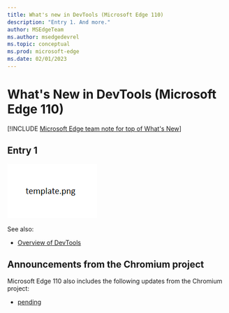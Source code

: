 ```yaml
---
title: What's new in DevTools (Microsoft Edge 110)
description: "Entry 1. And more."
author: MSEdgeTeam
ms.author: msedgedevrel
ms.topic: conceptual
ms.prod: microsoft-edge
ms.date: 02/01/2023
---
```

# What's New in DevTools (Microsoft Edge 110)

[!INCLUDE [Microsoft Edge team note for top of What's New](../../includes/edge-whats-new-note.md)]


<!-- ====================================================================== -->
## Entry 1

<!-- Subtitle: . -->

![Template](./devtools-110-images/template.png)

See also:
* [Overview of DevTools](../../../overview.md)


<!-- ====================================================================== -->
## Announcements from the Chromium project

Microsoft Edge 110 also includes the following updates from the Chromium project:

* [pending](https://developer.chrome.com/tags/new-in-devtools/)


<!-- ====================================================================== -->
<!-- uncomment if content is copied from developer.chrome.com to this page -->

<!-- > [!NOTE]
> Portions of this page are modifications based on work created and [shared by Google](https://developers.google.com/terms/site-policies) and used according to terms described in the [Creative Commons Attribution 4.0 International License](https://creativecommons.org/licenses/by/4.0).
> The original page for announcements from the Chromium project is [What's New in DevTools (Chrome 110)](https://developer.chrome.com/blog/new-in-devtools-110) and is authored by [Jecelyn Yeen](https://developers.google.com/web/resources/contributors#jecelynyeen) (Developer advocate working on Chrome DevTools at Google). -->


<!-- ====================================================================== -->
<!-- uncomment if content is copied from developer.chrome.com to this page -->

<!-- [![Creative Commons License](../../../../media/cc-logo/88x31.png)](https://creativecommons.org/licenses/by/4.0)
This work is licensed under a [Creative Commons Attribution 4.0 International License](https://creativecommons.org/licenses/by/4.0). -->
